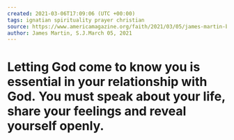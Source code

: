 ```yaml
---
created: 2021-03-06T17:09:06 (UTC +00:00)
tags: ignatian spirituality prayer christian
source: https://www.americamagazine.org/faith/2021/03/05/james-martin-book-excerpt-prayer-lent-honesty-240006
author: James Martin, S.J.March 05, 2021
---
```


# Letting God come to know you is essential in your relationship with God. You must speak about your life, share your feelings and reveal yourself openly.

